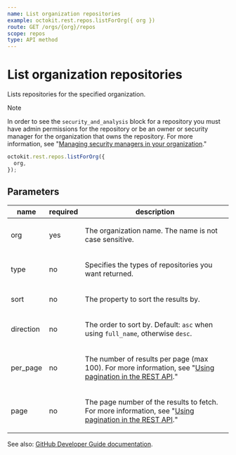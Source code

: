 ```yaml
---
name: List organization repositories
example: octokit.rest.repos.listForOrg({ org })
route: GET /orgs/{org}/repos
scope: repos
type: API method
---
```


# List organization repositories

Lists repositories for the specified organization.

> [!NOTE]
> In order to see the `security_and_analysis` block for a repository you must have admin permissions for the repository or be an owner or security manager for the organization that owns the repository. For more information, see "[Managing security managers in your organization](https://docs.github.com/organizations/managing-peoples-access-to-your-organization-with-roles/managing-security-managers-in-your-organization)."

```js
octokit.rest.repos.listForOrg({
  org,
});
```

## Parameters

<table>
  <thead>
    <tr>
      <th>name</th>
      <th>required</th>
      <th>description</th>
    </tr>
  </thead>
  <tbody>
    <tr><td>org</td><td>yes</td><td>

The organization name. The name is not case sensitive.

</td></tr>
<tr><td>type</td><td>no</td><td>

Specifies the types of repositories you want returned.

</td></tr>
<tr><td>sort</td><td>no</td><td>

The property to sort the results by.

</td></tr>
<tr><td>direction</td><td>no</td><td>

The order to sort by. Default: `asc` when using `full_name`, otherwise `desc`.

</td></tr>
<tr><td>per_page</td><td>no</td><td>

The number of results per page (max 100). For more information, see "[Using pagination in the REST API](https://docs.github.com/rest/using-the-rest-api/using-pagination-in-the-rest-api)."

</td></tr>
<tr><td>page</td><td>no</td><td>

The page number of the results to fetch. For more information, see "[Using pagination in the REST API](https://docs.github.com/rest/using-the-rest-api/using-pagination-in-the-rest-api)."

</td></tr>
  </tbody>
</table>

See also: [GitHub Developer Guide documentation](https://docs.github.com/rest/repos/repos#list-organization-repositories).
